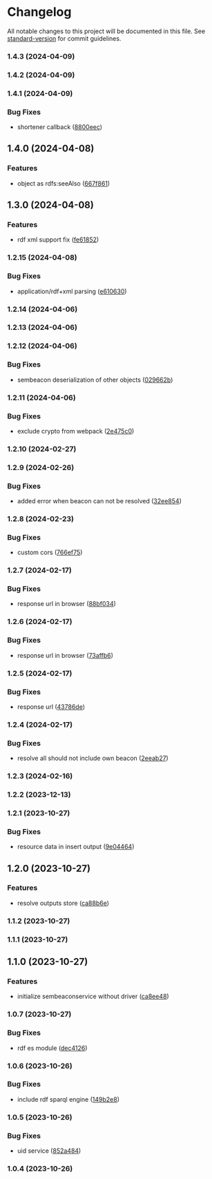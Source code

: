 # Changelog

All notable changes to this project will be documented in this file. See [standard-version](https://github.com/conventional-changelog/standard-version) for commit guidelines.

### 1.4.3 (2024-04-09)

### 1.4.2 (2024-04-09)

### 1.4.1 (2024-04-09)


### Bug Fixes

* shortener callback ([8800eec](https://github.com/SemBeacon/openhps/commit/8800eec8f5cd1558f9577a4744995c7c08876d06))

## 1.4.0 (2024-04-08)


### Features

* object as rdfs:seeAlso ([667f861](https://github.com/SemBeacon/openhps/commit/667f861f4cbd28ce86f0dd86709147735378715c))

## 1.3.0 (2024-04-08)


### Features

* rdf xml support fix ([fe61852](https://github.com/SemBeacon/openhps/commit/fe61852a5f1c6218764d0bd87bfed4e1a992156b))

### 1.2.15 (2024-04-08)


### Bug Fixes

* application/rdf+xml parsing ([e610630](https://github.com/SemBeacon/openhps/commit/e610630b287ab5f0ef187172927988bf0404bb4b))

### 1.2.14 (2024-04-06)

### 1.2.13 (2024-04-06)

### 1.2.12 (2024-04-06)


### Bug Fixes

* sembeacon deserialization of other objects ([029662b](https://github.com/SemBeacon/openhps/commit/029662baae43a4d051b0a66552f2bba1f4e2f3ca))

### 1.2.11 (2024-04-06)


### Bug Fixes

* exclude crypto from webpack ([2e475c0](https://github.com/SemBeacon/openhps/commit/2e475c0d39a43d54bcc8cd98d2d1c4671f2feb95))

### 1.2.10 (2024-02-27)

### 1.2.9 (2024-02-26)


### Bug Fixes

* added error when beacon can not be resolved ([32ee854](https://github.com/SemBeacon/openhps/commit/32ee854951f6454fa969efaa7bce9b816f029b71))

### 1.2.8 (2024-02-23)


### Bug Fixes

* custom cors ([766ef75](https://github.com/SemBeacon/openhps/commit/766ef759302076e3c3b1d20917b10e4628bc6d4d))

### 1.2.7 (2024-02-17)


### Bug Fixes

* response url in browser ([88bf034](https://github.com/SemBeacon/openhps/commit/88bf0348f0da1c8cdae2cf182400dbd5d768df4e))

### 1.2.6 (2024-02-17)


### Bug Fixes

* response url in browser ([73affb6](https://github.com/SemBeacon/openhps/commit/73affb64f91f2890ac7100756dc444473255ed98))

### 1.2.5 (2024-02-17)


### Bug Fixes

* response url ([43786de](https://github.com/SemBeacon/openhps/commit/43786dec3298834929f846bc57a84ae1b8ea5217))

### 1.2.4 (2024-02-17)


### Bug Fixes

* resolve all should not include own beacon ([2eeab27](https://github.com/SemBeacon/openhps/commit/2eeab27fe66a6748cb2c9d212e745c37c81eb4f4))

### 1.2.3 (2024-02-16)

### 1.2.2 (2023-12-13)

### 1.2.1 (2023-10-27)


### Bug Fixes

* resource data in insert output ([9e04464](https://github.com/SemBeacon/openhps/commit/9e04464284db7a311c17496e8dd3f53a51086b0c))

## 1.2.0 (2023-10-27)


### Features

* resolve outputs store ([ca88b6e](https://github.com/SemBeacon/openhps/commit/ca88b6eac3cbd035fe2fe8d169ef6b265b2dae64))

### 1.1.2 (2023-10-27)

### 1.1.1 (2023-10-27)

## 1.1.0 (2023-10-27)


### Features

* initialize sembeaconservice without driver ([ca8ee48](https://github.com/SemBeacon/openhps/commit/ca8ee48a8ab51c0f9e6dccea67222d0b958beb7f))

### 1.0.7 (2023-10-27)


### Bug Fixes

* rdf es module ([dec4126](https://github.com/SemBeacon/openhps/commit/dec41263e4c18622554d648bb31b9f236d7b3cc8))

### 1.0.6 (2023-10-26)


### Bug Fixes

* include rdf sparql engine ([149b2e8](https://github.com/SemBeacon/openhps/commit/149b2e8bb6f5a9dae4e16fd109b9d54d96c37d89))

### 1.0.5 (2023-10-26)


### Bug Fixes

* uid service ([852a484](https://github.com/SemBeacon/openhps/commit/852a484dbca413bb09cbbd998d3725acbc0c14f4))

### 1.0.4 (2023-10-26)
